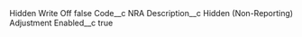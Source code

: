 <?xml version="1.0" encoding="UTF-8"?>
<CustomMetadata xmlns="http://soap.sforce.com/2006/04/metadata" xmlns:xsi="http://www.w3.org/2001/XMLSchema-instance" xmlns:xsd="http://www.w3.org/2001/XMLSchema">
    <label>Hidden Write Off</label>
    <protected>false</protected>
    <values>
        <field>Code__c</field>
        <value xsi:type="xsd:string">NRA</value>
    </values>
    <values>
        <field>Description__c</field>
        <value xsi:type="xsd:string">Hidden (Non-Reporting) Adjustment</value>
    </values>
    <values>
        <field>Enabled__c</field>
        <value xsi:type="xsd:boolean">true</value>
    </values>
</CustomMetadata>
